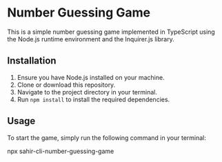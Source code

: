 # Number Guessing Game

This is a simple number guessing game implemented in TypeScript using the Node.js runtime environment and the Inquirer.js library.

## Installation

1. Ensure you have Node.js installed on your machine.
2. Clone or download this repository.
3. Navigate to the project directory in your terminal.
4. Run `npm install` to install the required dependencies.

## Usage

To start the game, simply run the following command in your terminal:

npx sahir-cli-number-guessing-game